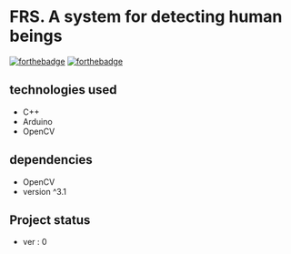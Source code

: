 # FRS. A system for detecting human beings

[![forthebadge](http://forthebadge.com/images/badges/contains-cat-gifs.svg)](http://forthebadge.com)
[![forthebadge](http://forthebadge.com/images/badges/compatibility-betamax.svg)](http://forthebadge.com)

## technologies used
- C++
- Arduino
- OpenCV
  
## dependencies
- OpenCV
- version ^3.1

## Project status
- ver : 0
